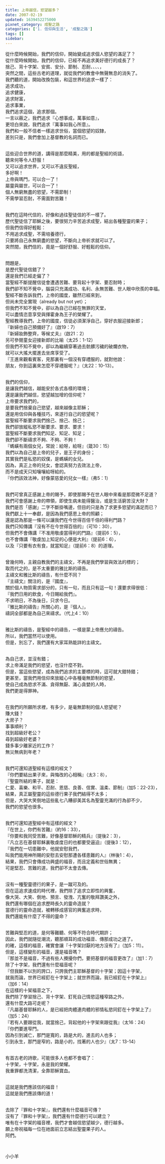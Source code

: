 ```yaml
---
title: 上帝越信，慾望越多？
date: 2007-02-19
updated: 1639452275000
pixnet_category: 成聖之路
categories: ['1. 信仰與生活', '成聖之路']
tags: []
sidebar: 
---
```


<p>從什麼時候開始，我們的信仰，開始變成追求個人慾望的滿足了？<br/>
從什麼時候開始，我們的信仰，已經不再追求美好德行的成長了？<br/>
捨己、背十字架、安貧、安分、節制、忍耐、、、、，<br/>
突然之間，這些古老的道理，就從我們的教會中無聲無息的消失了。<br/>
我們聽的道，開始改換包裝，和這世界的追求一樣了：<br/>
追求成功，<br/>
追求健康，<br/>
追求財富，<br/>
追求事業，<br/>
我們追求這個，追求那個。<br/>
一言以蔽之，我們追求『心想事成，萬事如意』，<br/>
更坦白來說，我們追求『萬事如我心所意』。<br/>
我們和一般不信者一樣追求世俗，當個慾望的奴隸，<br/>
差別只是，我們會加上基督教的名詞而已。</p>
<p><br/>
這些迎合世界的道，講得是那麼精美，用的都是聖經的術語，<br/>
聽來何等令人舒服！<br/>
又可以追求世界，又可以不違反聖經，<br/>
多好啊！<br/>
上帝與瑪門，可以合一了！<br/>
屬靈與屬世，可以合一了！<br/>
個人無窮無盡的慾望，不需節制！<br/>
不需學習忍耐，不需面對苦難！</p>
<p><br/>
我們在這時代信的，好像和過往聖徒信的不一樣了。<br/>
歷代聖徒信了耶穌之後，要很努力辛苦追求成聖，結出各種聖靈的果子；<br/>
但我們信得好輕鬆：<br/>
不用追求成聖，不需培養德行，<br/>
只要將自己永無窮盡的慾望，不斷向上帝祈求就可以了。<br/>
突然間，我們信的，竟是一個好舒服、好輕鬆的信仰。</p>
<p><br/>
問題是，<br/>
是歷代聖徒信錯了？<br/>
還是我們已經走偏了？<br/>
當聖經不斷提醒信徒會遭遇苦難、要背起十字架、要忍耐時；<br/>
我們卻不知不覺中，腦袋只充滿成功、名利、永無苦難、世人眼中欣羨的幸福。<br/>
聖經不斷告訴我們，上帝的國度，雖然已經來到，<br/>
但尚未完全實現（already but not yet）；<br/>
但我們不知不覺中，卻以為自己已經在無罪的天堂，<br/>
可以盡情恣意享受與揮霍身為王子的榮耀了。<br/>
聖經教導我們，上帝的國度，信徒必須潔淨自己，穿好衣服迎接新郎；<br/>
『新婦也自己預備好了』（啟19：7）<br/>
『新婦妝飾整齊，等候丈夫』（啟21：2）<br/>
另可參閱童女迎接新郎的比喻（太25：1-12）<br/>
但我們不知不覺中，卻以為繼續穿著過去骯髒污穢的破爛衣物，<br/>
就可以大搖大擺進去坐席享受了。<br/>
『王進來觀看賓客，見那裏有一個沒有穿禮服的，就對他說：<br/>
朋友，你到這裏來怎麼不穿禮服呢？』（太22：10-13）。</p>
<p><br/>
我們的信仰，<br/>
是讓我們越信，越能安於各式各樣的環境；<br/>
還是讓我們越信，慾望越加增的信仰呢？<br/>
上帝要求我們的，<br/>
是要我們捨棄自己慾望，越來越像主耶穌；<br/>
還是用信仰與各種技巧，來遂行自己的慾望呢？<br/>
當聖經不斷要求我們捨己、捨己、捨己；<br/>
我們卻放縱私慾不斷要求、要求、要求！<br/>
當聖經不斷要求我們知足、知足、知足；<br/>
我們卻不斷禱求不夠、不夠、不夠！<br/>
『螞蟥有兩個女兒，常說：給呀，給呀』（箴30：15）<br/>
我們以為自己是上帝的兒子，是王子的身份；<br/>
其實我們是私慾的奴僕，是螞蟥的女兒。<br/>
因為，真正上帝的兒女，會認真努力去效法上帝，<br/>
而不是成天只知嚷嚷給呀給的。<br/>
『你們該效法神，好像蒙慈愛的兒女一樣』（弗5：1）</p>
<p><br/>
我們可曾真正感謝上帝的賜予，即使那賜予在世人眼中來看是那麼微不足道？<br/>
我們可會感謝上帝的帶領，即使生病未能得醫治，或是生活窮苦沒大財？<br/>
我們是否「感謝」二字不斷掛嘴邊，但目的只是為了求更多慾望的滿足而已？<br/>
我們獻上十一奉獻，是因為我們感恩上帝的照顧；<br/>
還是認為那是一條可以讓我們在今世得百倍千倍的得利門路？<br/>
我們只知傳講『沒有不在今世得百倍的』（可10：30），<br/>
但我們不會傳講『不准用敬虔當得利的門路』（提前6：5），<br/>
也不會傳講『敬虔加上知足的心便是大利』（提前6：6），<br/>
以及『只要有衣有食，就當知足』（提前6：8）的道理。</p>
<p><br/>
曾幾何時，主親自教我們的主禱文，不再是我們學習與效法的標的；<br/>
取而代之的，是不太重要的雅比斯的禱告。<br/>
主禱文和雅比斯的禱告，有什麼不同？<br/>
『主禱文』關注的，是『國度』，<br/>
關於個人物質需求部分的，只有一句，而且只有這一句！還要求得很低：<br/>
『我們日用的飲食，今日賜給我們』。<br/>
不求明日，不為後日，只求今日。<br/>
『雅比斯的禱告』所關心的，是『個人』，<br/>
禱詞全部都是為自己來禱求。（代上4：10）</p>
<p><br/>
雅比斯的禱告，是聖經中的禱告，一樣是蒙上帝應允的禱告。<br/>
所以，我們當然可以使用。<br/>
但是，別忘了，我們還有大家耳熟能詳的主禱文。</p>
<p><br/>
為自己求，並沒有錯；<br/>
求上帝滿足我們的慾望，也沒什麼不對。<br/>
但是，當這些慾望，成為我們追求的主要標的時，這可就大錯特錯；<br/>
更甚至，當我們用信仰來放縱心中各種毫無節制的慾望，<br/>
使自己成為慾求不滿、貪得無厭、滿心貪婪的人時，<br/>
我們更是得罪神。</p>
<p><br/>
在我們的所願所求裡，有多少，是毫無節制的個人慾望呢？<br/>
賺大錢？<br/>
大房子？<br/>
事事順利？<br/>
找到超級好老公？<br/>
尋到超級好老婆？<br/>
錢多事少離家近的工作？<br/>
無災無病到年老？</p>
<p><br/>
我們可還知道聖經有這樣的經文？<br/>
『你們要結出果子來，與悔改的心相稱』（太3：8），<br/>
『聖靈所結的果子，就是：<br/>
仁愛、喜樂、和平、忍耐、恩慈、良善、信實、溫柔、節制』（加5：22-23），<br/>
結果，真正屬聖靈的這些德行果子我們結得不太多；<br/>
但是，大哭大笑倒地這些亂七八糟卻美其名為聖靈充滿的行為卻不少，<br/>
我們的慾望也很多。</p>
<p><br/>
我們可還知道聖經中有這樣的經文？<br/>
『在世上，你們有苦難』（約16：33），<br/>
『你要和我同受苦難，好像基督耶穌的精兵』（提後2：3），<br/>
『凡立志在基督耶穌裏敬虔度日的也都要受逼迫』（提後3：12），<br/>
『我們在一切患難中，他就安慰我們，<br/>
叫我們能用神所賜的安慰去安慰那遭各樣患難的人』（林後1：4），<br/>
結果，我們只會傳成功興盛的福音，而且定義和世俗無異；<br/>
可是堅忍、苦難的道，我們卻不太會去傳。</p>
<p><br/>
沒有一種聖靈德行的果子，是一蹴可及的。<br/>
但在這追求速成的時代裡，我們除了追求立即性的興奮，<br/>
像大哭、大笑、倒地、預言、發洩、亢奮的敬拜讚美之外，<br/>
我們還有哪個在追求歷時長久的靈命造就？<br/>
當德行的靈命造就，被轉移成感官的興奮追求時，<br/>
我們還能有什麼了不得的靈命？</p>
<p><br/>
苦難與堅忍的道，是何等難聽、何等不符合時代期許；<br/>
因此，我們就隨從潮流，聽那順耳的成功福音、傳那成功之道了。<br/>
的確，這樣的福音，確實會讓『十字架討厭的地方沒有了』（加5：11）。<br/>
但是，這樣變形的福音，還是福音嗎？<br/>
『那並不是福音，不過有些人攪擾你們，要把基督的福音更改了』（加1：7）<br/>
除了十字架，我們還有什麼福音呢？<br/>
『但我斷不以別的誇口，只誇我們主耶穌基督的十字架；因這十字架，<br/>
就我而論，世界已經釘在十字架上；就世界而論，我已經釘在十字架上』<br/>
（加6：14）<br/>
在這樣的十架福音之下，<br/>
我們除了學習捨己、背十字架、釘死自己情慾這種窄路之外，<br/>
還有什麼大路可走呢？<br/>
『凡屬基督耶穌的人，是已經把肉體連肉體的邪情私慾同釘在十字架上了』<br/>
（加5：24）<br/>
『若有人要跟從我，就當捨己，背起他的十字架來跟從我』（太16：24）<br/>
『你們要進窄門。<br/>
因為引到滅亡，那門是寬的，路是大的，進去的人也多；<br/>
引到永生，那門是窄的，路是小的，找著的人也少』（太7：13-14）</p>
<p><br/>
有首古老的詩歌，可能很多人也都不會唱了：<br/>
十字架，十字架，永是我的榮耀。<br/>
我重罪都洗清潔，全靠耶穌寶血。</p>
<p><br/>
這就是我們應該信的福音！<br/>
這就是我們應該傳的道！</p>
<p><br/>
去除了『罪和十字架』，我們還有什麼福音可傳？<br/>
沒有了『罪和十字架』，我們還有什麼德行可以建立？<br/>
唯有在十字架的福音裡，我們才會越信慾望越少，德行越多。<br/>
願上帝祝福每一位在祂面前立志結出聖靈果子的人。<br/>
阿們。</p>
<p> </p>
<p>小小羊<br/>
 </p>
